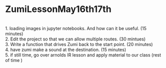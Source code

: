 # ZumiLessonMay16th17th

<br>
1. loading images in jupyter notebooks.  And how can it be useful. (15 minutes) <br>
2. Edit the project so that we can allow multiple routes.   (30 mintues) <br>
3. Write a function that drives Zumi back to the start point.  (20 minutes) <br>
4. have zumi make a sound at the destination. (15 minutes) <br>
5. if still time, go over arnolds IR lesson and apply material to our class (rest of time )
